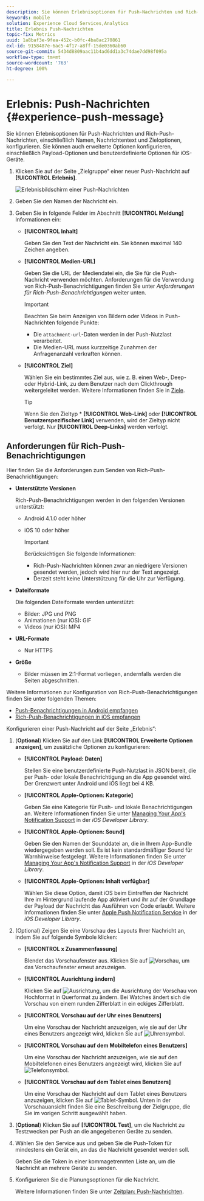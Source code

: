 ```yaml
---
description: Sie können Erlebnisoptionen für Push-Nachrichten und Rich-Push-Nachrichten, einschließlich Namen, Nachrichtentext und Zieloptionen, konfigurieren. Sie können auch erweiterte Optionen konfigurieren, einschließlich Payload-Optionen und benutzerdefinierte Optionen für iOS-Geräte.
keywords: mobile
solution: Experience Cloud Services,Analytics
title: Erlebnis Push-Nachrichten
topic-fix: Metrics
uuid: 1a8baf3e-9fea-452c-b0fc-4ba8ac270861
exl-id: 9158487e-6ac5-4f17-a8ff-15de0360ab60
source-git-commit: 5434d8809aac11b4ad6dd1a3c74dae7dd98f095a
workflow-type: tm+mt
source-wordcount: '763'
ht-degree: 100%

---
```


# Erlebnis: Push-Nachrichten {#experience-push-message}

Sie können Erlebnisoptionen für Push-Nachrichten und Rich-Push-Nachrichten, einschließlich Namen, Nachrichtentext und Zieloptionen, konfigurieren. Sie können auch erweiterte Optionen konfigurieren, einschließlich Payload-Optionen und benutzerdefinierte Optionen für iOS-Geräte.

1. Klicken Sie auf der Seite „Zielgruppe“ einer neuer Push-Nachricht auf **[!UICONTROL Erlebnis]**.

   ![Erlebnisbildschirm einer Push-Nachrichten](assets/experience-push-message.png)

1. Geben Sie den Namen der Nachricht ein.
1. Geben Sie in folgende Felder im Abschnitt **[!UICONTROL Meldung]** Informationen ein:

   * **[!UICONTROL Inhalt]**

      Geben Sie den Text der Nachricht ein. Sie können maximal 140 Zeichen angeben.

   * **[!UICONTROL Medien-URL]**

      Geben Sie die URL der Mediendatei ein, die Sie für die Push-Nachricht verwenden möchten. Anforderungen für die Verwendung von Rich-Push-Benachrichtigungen finden Sie unter *Anforderungen für Rich-Push-Benachrichtigungen* weiter unten.

      >[!IMPORTANT]
      >
      >Beachten Sie beim Anzeigen von Bildern oder Videos in Push-Nachrichten folgende Punkte:
      > * Die `attachment-url`-Daten werden in der Push-Nutzlast verarbeitet.
      > * Die Medien-URL muss kurzzeitige Zunahmen der Anfragenanzahl verkraften können.


   * **[!UICONTROL Ziel]**

      Wählen Sie ein bestimmtes Ziel aus, wie z. B. einen Web-, Deep- oder Hybrid-Link, zu dem Benutzer nach dem Clickthrough weitergeleitet werden. Weitere Informationen finden Sie in [Ziele](/help/using/acquisition-main/c-create-destinations.md).

      >[!TIP]
      >
      >Wenn Sie den Zieltyp * **[!UICONTROL Web-Link]** oder **[!UICONTROL Benutzerspezifischer Link]** verwenden, wird der Zieltyp nicht verfolgt. Nur **[!UICONTROL Deep-Links]** werden verfolgt.

## Anforderungen für Rich-Push-Benachrichtigungen

Hier finden Sie die Anforderungen zum Senden von Rich-Push-Benachrichtigungen:

* **Unterstützte Versionen**

   Rich-Push-Benachrichtigungen werden in den folgenden Versionen unterstützt:
   * Android 4.1.0 oder höher
   * iOS 10 oder höher

      >[!IMPORTANT]
      >
      >Berücksichtigen Sie folgende Informationen:
      >* Rich-Push-Nachrichten können zwar an niedrigere Versionen gesendet werden, jedoch wird hier nur der Text angezeigt.
      >* Derzeit steht keine Unterstützung für die Uhr zur Verfügung.


* **Dateiformate**

   Die folgenden Dateiformate werden unterstützt:
   * Bilder: JPG und PNG
   * Animationen (nur iOS): GIF
   * Videos (nur iOS): MP4

* **URL-Formate**
   * Nur HTTPS

* **Größe**
   * Bilder müssen im 2:1-Format vorliegen, andernfalls werden die Seiten abgeschnitten.

Weitere Informationen zur Konfiguration von Rich-Push-Benachrichtigungen finden Sie unter folgenden Themen:

* [Push-Benachrichtigungen in Android empfangen](/help/android/messaging-main/push-messaging/c-set-up-rich-push-notif-android.md)
* [Rich-Push-Benachrichtigungen in iOS empfangen](/help/ios/messaging-main/push-messaging/c-set-up-rich-push-notif-ios.md)

Konfigurieren einer Push-Nachricht auf der Seite „Erlebnis“:

1. (**Optional**) Klicken Sie auf den Link **[!UICONTROL Erweiterte Optionen anzeigen]**, um zusätzliche Optionen zu konfigurieren:

   * **[!UICONTROL Payload: Daten]**

      Stellen Sie eine benutzerdefinierte Push-Nutzlast in JSON bereit, die per Push- oder lokale Benachrichtigung an die App gesendet wird. Der Grenzwert unter Android und iOS liegt bei 4 KB.

   * **[!UICONTROL Apple-Optionen: Kategorie]**

      Geben Sie eine Kategorie für Push- und lokale Benachrichtigungen an. Weitere Informationen finden Sie unter [Managing Your App&#39;s Notification Support](https://developer.apple.com/library/content/documentation/NetworkingInternet/Conceptual/RemoteNotificationsPG/SupportingNotificationsinYourApp.html#//apple_ref/doc/uid/TP40008194-CH4-SW9) in der *iOS Developer Library*.

   * **[!UICONTROL Apple-Optionen: Sound]**

      Geben Sie den Namen der Sounddatei an, die in Ihrem App-Bundle wiedergegeben werden soll. Es ist kein standardmäßiger Sound für Warnhinweise festgelegt. Weitere Informationen finden Sie unter [Managing Your App&#39;s Notification Support](https://developer.apple.com/library/content/documentation/NetworkingInternet/Conceptual/RemoteNotificationsPG/SupportingNotificationsinYourApp.html#//apple_ref/doc/uid/TP40008194-CH4-SW10) in der *iOS Developer Library*.

   * **[!UICONTROL Apple-Optionen: Inhalt verfügbar]**

      Wählen Sie diese Option, damit iOS beim Eintreffen der Nachricht Ihre im Hintergrund laufende App aktiviert und ihr auf der Grundlage der Payload der Nachricht das Ausführen von Code erlaubt. Weitere Informationen finden Sie unter [Apple Push Notification Service](https://developer.apple.com/library/content/documentation/NetworkingInternet/Conceptual/RemoteNotificationsPG/APNSOverview.html#//apple_ref/doc/uid/TP40008194-CH8-SW1) in der *iOS Developer Library*.

1. (Optional) Zeigen Sie eine Vorschau des Layouts Ihrer Nachricht an, indem Sie auf folgende Symbole klicken:

   * **[!UICONTROL x Zusammenfassung]**

      Blendet das Vorschaufenster aus. Klicken Sie auf ![Vorschau](assets/icon_preview.png), um das Vorschaufenster erneut anzuzeigen.

   * **[!UICONTROL Ausrichtung ändern]**

      Klicken Sie auf ![Ausrichtung](assets/icon_orientation.png), um die Ausrichtung der Vorschau von Hochformat in Querformat zu ändern. Bei Watches ändert sich die Vorschau von einem runden Zifferblatt in ein eckiges Zifferblatt.

   * **[!UICONTROL Vorschau auf der Uhr eines Benutzers]**

      Um eine Vorschau der Nachricht anzuzeigen, wie sie auf der Uhr eines Benutzers angezeigt wird, klicken Sie auf ![Uhrensymbol](assets/icon_watch.png).

   * **[!UICONTROL Vorschau auf dem Mobiltelefon eines Benutzers]**

      Um eine Vorschau der Nachricht anzuzeigen, wie sie auf den Mobiltelefonen eines Benutzers angezeigt wird, klicken Sie auf ![Telefonsymbol](assets/icon_phone.png).

   * **[!UICONTROL Vorschau auf dem Tablet eines Benutzers]**

      Um eine Vorschau der Nachricht auf dem Tablet eines Benutzers anzuzeigen, klicken Sie auf ![Tablet-Symbol](assets/icon_tablet.png).
   Unten in der Vorschauansicht finden Sie eine Beschreibung der Zielgruppe, die Sie im vorigen Schritt ausgewählt haben.

1. (**Optional**) Klicken Sie auf **[!UICONTROL Test]**, um die Nachricht zu Testzwecken per Push an die angegebenen Geräte zu senden.
1. Wählen Sie den Service aus und geben Sie die Push-Token für mindestens ein Gerät ein, an das die Nachricht gesendet werden soll.

   Geben Sie die Token in einer kommagetrennten Liste an, um die Nachricht an mehrere Geräte zu senden.

1. Konfigurieren Sie die Planungsoptionen für die Nachricht.

   Weitere Informationen finden Sie unter [Zeitplan: Push-Nachrichten](/help/using/in-app-messaging/t-create-push-message/c-schedule-push-message.md).
